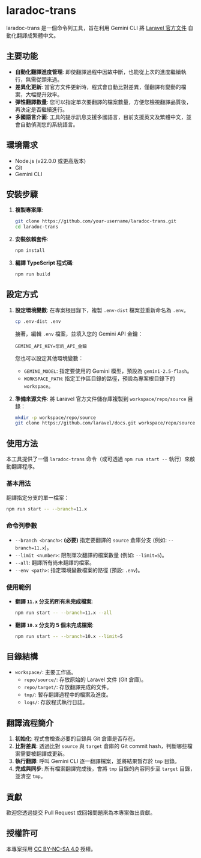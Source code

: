 # laradoc-trans

laradoc-trans 是一個命令列工具，旨在利用 Gemini CLI 將 [Laravel 官方文件](https://github.com/laravel/docs) 自動化翻譯成繁體中文。

## 主要功能

*   **自動化翻譯進度管理**: 即使翻譯過程中因故中斷，也能從上次的進度繼續執行，無需從頭來過。
*   **差異化更新**: 當官方文件更新時，程式會自動比對差異，僅翻譯有變動的檔案，大幅提升效率。
*   **彈性翻譯數量**: 您可以指定單次要翻譯的檔案數量，方便您檢視翻譯品質後，再決定是否繼續進行。
*   **多國語言介面**: 工具的提示訊息支援多國語言，目前支援英文及繁體中文，並會自動偵測您的系統語言。

## 環境需求

*   Node.js (v22.0.0 或更高版本)
*   Git
*   Gemini CLI

## 安裝步驟

1.  **複製專案庫**:
    ```bash
    git clone https://github.com/your-username/laradoc-trans.git
    cd laradoc-trans
    ```

2.  **安裝依賴套件**:
    ```bash
    npm install
    ```

3.  **編譯 TypeScript 程式碼**:
    ```bash
    npm run build
    ```

## 設定方式

1.  **設定環境變數**:
    在專案根目錄下，複製 `.env-dist` 檔案並重新命名為 `.env`。
    ```bash
    cp .env-dist .env
    ```
    接著，編輯 `.env` 檔案，並填入您的 Gemini API 金鑰：
    ```dotenv
    GEMINI_API_KEY=您的_API_金鑰
    ```
    您也可以設定其他環境變數：
    *   `GEMINI_MODEL`: 指定要使用的 Gemini 模型，預設為 `gemini-2.5-flash`。
    *   `WORKSPACE_PATH`: 指定工作區目錄的路徑，預設為專案根目錄下的 `workspace`。

2.  **準備來源文件**:
    將 Laravel 官方文件儲存庫複製到 `workspace/repo/source` 目錄：
    ```bash
    mkdir -p workspace/repo/source
    git clone https://github.com/laravel/docs.git workspace/repo/source
    ```

## 使用方法

本工具提供了一個 `laradoc-trans` 命令（或可透過 `npm run start --` 執行）來啟動翻譯程序。

### 基本用法

翻譯指定分支的單一檔案：
```bash
npm run start -- --branch=11.x
```

### 命令列參數

*   `--branch <branch>`: **(必要)** 指定要翻譯的 `source` 倉庫分支 (例如: `--branch=11.x`)。
*   `--limit <number>`: 限制單次翻譯的檔案數量 (例如: `--limit=5`)。
*   `--all`: 翻譯所有尚未翻譯的檔案。
*   `--env <path>`: 指定環境變數檔案的路徑 (預設: `.env`)。

### 使用範例

*   **翻譯 `11.x` 分支的所有未完成檔案**:
    ```bash
    npm run start -- --branch=11.x --all
    ```

*   **翻譯 `10.x` 分支的 5 個未完成檔案**:
    ```bash
    npm run start -- --branch=10.x --limit=5
    ```

## 目錄結構

*   `workspace/`: 主要工作區。
    *   `repo/source/`: 存放原始的 Laravel 文件 (Git 倉庫)。
    *   `repo/target/`: 存放翻譯完成的文件。
    *   `tmp/`: 暫存翻譯過程中的檔案及進度。
    *   `logs/`: 存放程式執行日誌。

## 翻譯流程簡介

1.  **初始化**: 程式會檢查必要的目錄與 Git 倉庫是否存在。
2.  **比對差異**: 透過比對 `source` 與 `target` 倉庫的 Git commit hash，判斷哪些檔案需要被翻譯或更新。
3.  **執行翻譯**: 呼叫 Gemini CLI 逐一翻譯檔案，並將結果暫存於 `tmp` 目錄。
4.  **完成與同步**: 所有檔案翻譯完成後，會將 `tmp` 目錄的內容同步至 `target` 目錄，並清空 `tmp`。

## 貢獻

歡迎您透過提交 Pull Request 或回報問題來為本專案做出貢獻。

## 授權許可

本專案採用 [CC BY-NC-SA 4.0](https://creativecommons.org/licenses/by-nc-sa/4.0/) 授權。